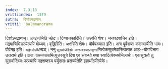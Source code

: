 ```yaml
---
index:  7.3.13
vrittiindex:  1379
sutra:  दिशोऽमद्राणाम्
vritti:  balamanorama 
---
```


दिशोऽमद्राणाम्। `अमद्राणा`मिति च्छेदः। दिग्वाचकादिति। `परस्ये`ति शेषः। जनपदवाचिन इति। मद्रवाचिभिन्नस्येत्यपि बोध्यम्। वृद्धिरिति। `आदे`रिति शेषः। पौर्वपञ्चाल इति। अत्र पूर्वशब्दः कालवाचीति भावः। पौर्वमद्र इति। `मद्रेभ्योऽञि`त्यञ्। ननु `सुसर्वार्धदिशो जनपदस्याऽमद्राणा`मित्येकसूत्रमेवास्त्वित्यत आह--योगविभाग उत्तरार्थ इति। `प्राचां ग्रामनगराणा`मित्युत्तरसूत्रे दिश एव संबन्धो यथा स्यादित्येवमर्थमित्यर्थः। एकसूत्रत्वे तु सुसर्वादिभ्यः परस्यापि मद्रशब्दस्य पर्युदासः प्रसज्येतेति इहार्थोऽपीत्येके।

